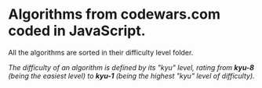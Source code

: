 # Algorithms from codewars.com coded in JavaScript.

All the algorithms are sorted in their difficulty level folder.

*The difficulty of an algorithm is defined by its "kyu" level, rating from **kyu-8** (being the easiest level) to **kyu-1** (being the highest "kyu" level of difficulty).*
